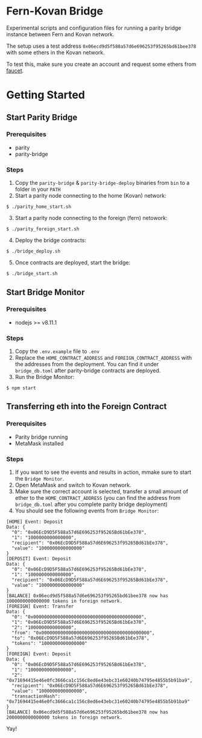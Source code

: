 # Fern-Kovan Bridge
Experimental scripts and configuration files for running a parity bridge instance between Fern and Kovan network.

The setup uses a test address `0x06ecd9d5f588a57d6e696253f95265bd61bee378` with some ethers in the Kovan network.

To test this, make sure you create an account and request some ethers from [faucet](https://gitter.im/kovan-testnet/faucet).

# Getting Started

## Start Parity Bridge

### Prerequisites
- parity
- parity-bridge

### Steps
1. Copy the `parity-bridge` & `parity-bridge-deploy` binaries from `bin` to a folder in your `PATH`
2. Start a parity node connecting to the home (Kovan) network: 
```
$ ./parity_home_start.sh
```
3. Start a parity node connecting to the foreign (fern) netowork:
```
$ ./parity_foreign_start.sh
``` 
4. Deploy the bridge contracts:
```
$ ./bridge_deploy.sh
```
5. Once contracts are deployed, start the bridge:
```
$ ./bridge_start.sh
```

## Start Bridge Monitor

### Prerequisites
- nodejs >= v8.11.1

### Steps
1. Copy the `.env.example` file to `.env`
2. Replace the `HOME_CONTRACT_ADDRESS` and `FOREIGN_CONTRACT_ADDRESS` with the addresses from the deployment. You can find it under `bridge_db.toml` after parity-bridge contracts are deployed.
3. Run the Bridge Monitor:
```
$ npm start
```

## Transferring eth into the Foreign Contract

### Prerequisites
- Parity bridge running
- MetaMask installed

### Steps
1. If you want to see the events and results in action, mmake sure to start the `Bridge Monitor`.
2. Open MetaMask and switch to Kovan network.
3. Make sure the correct account is selected, transfer a small amount of ether to the `HOME_CONTRACT_ADDRESS` (you can find the address from `bridge_db.toml` after you complete parity bridge deployment)
4. You should see the following events from `Bridge Monitor`:
```
[HOME] Event: Deposit
Data: {
  "0": "0x06EcD9D5F588a57d6E696253f95265Bd61bEe378",
  "1": "1000000000000000",
  "recipient": "0x06EcD9D5F588a57d6E696253f95265Bd61bEe378",
  "value": "1000000000000000"
}
[DEPOSIT] Event: Deposit
Data: {
  "0": "0x06EcD9D5F588a57d6E696253f95265Bd61bEe378",
  "1": "1000000000000000",
  "recipient": "0x06EcD9D5F588a57d6E696253f95265Bd61bEe378",
  "value": "1000000000000000"
}
[BALANCE] 0x06ecd9d5f588a57d6e696253f95265bd61bee378 now has 1000000000000000 tokens in foreign network.
[FOREIGN] Event: Transfer
Data: {
  "0": "0x0000000000000000000000000000000000000000",
  "1": "0x06EcD9D5F588a57d6E696253f95265Bd61bEe378",
  "2": "1000000000000000",
  "from": "0x0000000000000000000000000000000000000000",
  "to": "0x06EcD9D5F588a57d6E696253f95265Bd61bEe378",
  "tokens": "1000000000000000"
}
[FOREIGN] Event: Deposit
Data: {
  "0": "0x06EcD9D5F588a57d6E696253f95265Bd61bEe378",
  "1": "1000000000000000",
  "2": "0x71694415e46e0fc3666ca1c156c8ed6e43ebc31e60240b74795e4855b5b91ba9",
  "recipient": "0x06EcD9D5F588a57d6E696253f95265Bd61bEe378",
  "value": "1000000000000000",
  "transactionHash": "0x71694415e46e0fc3666ca1c156c8ed6e43ebc31e60240b74795e4855b5b91ba9"
}
[BALANCE] 0x06ecd9d5f588a57d6e696253f95265bd61bee378 now has 2000000000000000 tokens in foreign network.
```

Yay!